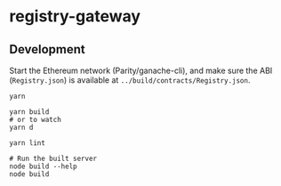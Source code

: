 # registry-gateway

## Development

Start the Ethereum network (Parity/ganache-cli), and make sure the ABI (`Registry.json`) is available at `../build/contracts/Registry.json`.

```
yarn

yarn build
# or to watch
yarn d

yarn lint

# Run the built server
node build --help
node build
```
